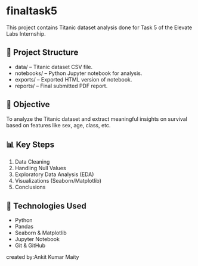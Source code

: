 # finaltask5


This project contains Titanic dataset analysis done for Task 5 of the Elevate Labs Internship.

## 📁 Project Structure

- data/ – Titanic dataset CSV file.
- notebooks/ – Python Jupyter notebook for analysis.
- exports/ – Exported HTML version of notebook.
- reports/ – Final submitted PDF report.

## 🧠 Objective

To analyze the Titanic dataset and extract meaningful insights on survival based on features like sex, age, class, etc.

## 📊 Key Steps

1. Data Cleaning
2. Handling Null Values
3. Exploratory Data Analysis (EDA)
4. Visualizations (Seaborn/Matplotlib)
5. Conclusions

## 📌 Technologies Used

- Python
- Pandas
- Seaborn & Matplotlib
- Jupyter Notebook
- Git & GitHub

 created by:Ankit Kumar Maity
